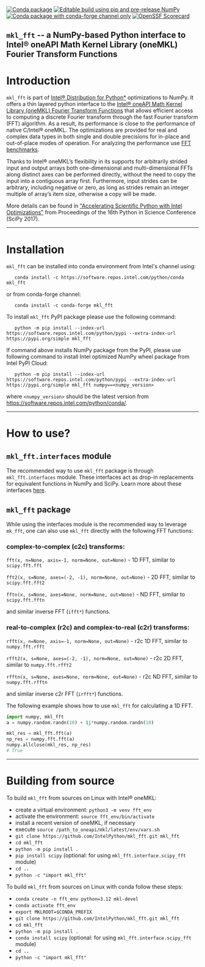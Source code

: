 [![Conda package](https://github.com/IntelPython/mkl_fft/actions/workflows/conda-package.yml/badge.svg)](https://github.com/IntelPython/mkl_fft/actions/workflows/conda-package.yml)
[![Editable build using pip and pre-release NumPy](https://github.com/IntelPython/mkl_fft/actions/workflows/build_pip.yaml/badge.svg)](https://github.com/IntelPython/mkl_fft/actions/workflows/build_pip.yaml)
[![Conda package with conda-forge channel only](https://github.com/IntelPython/mkl_fft/actions/workflows/conda-package-cf.yml/badge.svg)](https://github.com/IntelPython/mkl_fft/actions/workflows/conda-package-cf.yml)
[![OpenSSF Scorecard](https://api.securityscorecards.dev/projects/github.com/IntelPython/mkl_fft/badge)](https://securityscorecards.dev/viewer/?uri=github.com/IntelPython/mkl_fft)

## `mkl_fft` --  a NumPy-based Python interface to Intel® oneAPI Math Kernel Library (oneMKL) Fourier Transform Functions

# Introduction
`mkl_fft` is part of [Intel® Distribution for Python*](https://www.intel.com/content/www/us/en/developer/tools/oneapi/distribution-for-python.html) optimizations to NumPy.
It offers a thin layered python interface to the [Intel® oneAPI Math Kernel Library (oneMKL) Fourier Transform Functions](https://www.intel.com/content/www/us/en/docs/onemkl/developer-reference-c/2025-2/fourier-transform-functions.html) that allows efficient access to computing a discrete Fourier transform through the fast Fourier transform (FFT) algorithm. As a result, its performance is close to the performance of native C/Intel® oneMKL. The optimizations are provided for real and complex data types in both single and double precisions for in-place and out-of-place modes of operation. For analyzing the performance use [FFT benchmarks](https://github.com/intelpython/fft_benchmark).

Thanks to Intel® oneMKL’s flexibility in its supports for arbitrarily strided input and output arrays both one-dimensional and multi-dimensional FFTs along distinct axes can be performed directly, without the need to copy the input into a contiguous array first. Furthermore, input strides can be arbitrary, including negative or zero, as long as strides remain an integer multiple of array’s item size, otherwise a copy will be made.

More details can be found in ["Accelerating Scientific Python with Intel Optimizations"](https://proceedings.scipy.org/articles/shinma-7f4c6e7-00f) from Proceedings of the 16th Python in Science Conference (SciPy 2017).

---
# Installation
`mkl_fft` can be installed into conda environment from Intel's channel using:

```
   conda install -c https://software.repos.intel.com/python/conda mkl_fft
```

or from conda-forge channel:

```
   conda install -c conda-forge mkl_fft
```

To install `mkl_fft` PyPI package please use the following command:

```
   python -m pip install --index-url https://software.repos.intel.com/python/pypi --extra-index-url https://pypi.org/simple mkl_fft
```

If command above installs NumPy package from the PyPI, please use following command to install Intel optimized NumPy wheel package from Intel PyPI Cloud:

```
   python -m pip install --index-url https://software.repos.intel.com/python/pypi --extra-index-url https://pypi.org/simple mkl_fft numpy==<numpy_version>
```

where `<numpy_version>` should be the latest version from https://software.repos.intel.com/python/conda/.

---
# How to use?
## `mkl_fft.interfaces` module
The recommended way to use `mkl_fft` package is through `mkl_fft.interfaces` module. These interfaces act as drop-in replacements for equivalent functions in NumPy and SciPy. Learn more about these interfaces [here](https://github.com/IntelPython/mkl_fft/blob/master/mkl_fft/interfaces/README.md).

## `mkl_fft` package
While using the interfaces module is the recommended way to leverage `mk_fft`, one can also use `mkl_fft` directly with the following FFT functions:

### complex-to-complex (c2c) transforms:

`fft(x, n=None, axis=-1, norm=None, out=None)` - 1D FFT, similar to `scipy.fft.fft`

`fft2(x, s=None, axes=(-2, -1), norm=None, out=None)` - 2D FFT, similar to `scipy.fft.fft2`

`fftn(x, s=None, axes=None, norm=None, out=None)` - ND FFT, similar to `scipy.fft.fftn`

and similar inverse FFT (`ifft*`) functions.

### real-to-complex (r2c) and complex-to-real (c2r) transforms:

`rfft(x, n=None, axis=-1, norm=None, out=None)` - r2c 1D FFT, similar to `numpy.fft.rfft`

`rfft2(x, s=None, axes=(-2, -1), norm=None, out=None)` - r2c 2D FFT, similar to `numpy.fft.rfft2`

`rfftn(x, s=None, axes=None, norm=None, out=None)` - r2c ND FFT, similar to `numpy.fft.rfftn`

and similar inverse c2r FFT (`irfft*`) functions.

The following example shows how to use `mkl_fft` for calculating a 1D FFT.

```python
import numpy, mkl_fft
a = numpy.random.randn(10) + 1j*numpy.random.randn(10)

mkl_res = mkl_fft.fft(a)
np_res = numpy.fft.fft(a)
numpy.allclose(mkl_res, np_res)
# True
```

---
# Building from source

To build `mkl_fft` from sources on Linux with Intel® oneMKL:
  - create a virtual environment: `python3 -m venv fft_env`
  - activate the environment: `source fft_env/bin/activate`
  - install a recent version of oneMKL, if necessary
  - execute `source /path_to_oneapi/mkl/latest/env/vars.sh`
  - `git clone https://github.com/IntelPython/mkl_fft.git mkl_fft`
  - `cd mkl_fft`
  - `python -m pip install .`
  - `pip install scipy` (optional: for using `mkl_fft.interface.scipy_fft` module)
  - `cd ..`
  - `python -c "import mkl_fft"`

To build `mkl_fft` from sources on Linux with conda follow these steps:
  - `conda create -n fft_env python=3.12 mkl-devel`
  - `conda activate fft_env`
  - `export MKLROOT=$CONDA_PREFIX`
  - `git clone https://github.com/IntelPython/mkl_fft.git mkl_fft`
  - `cd mkl_fft`
  - `python -m pip install .`
  - `conda install scipy` (optional: for using `mkl_fft.interface.scipy_fft` module)
  - `cd ..`
  - `python -c "import mkl_fft"`
